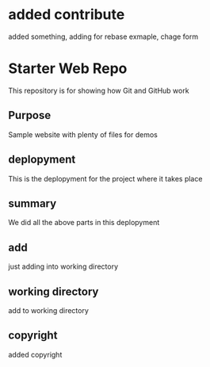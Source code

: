 # added contribute
added something, adding for rebase exmaple, chage form 


# Starter Web Repo

This repository is for showing how Git and GitHub work

## Purpose

Sample website with plenty of files for demos

## deplopyment

This is the deplopyment for the project where it takes place

## summary

We did all the above parts in this deplopyment

## add	

just adding into working directory

## working directory

add to working directory

## copyright

added copyright